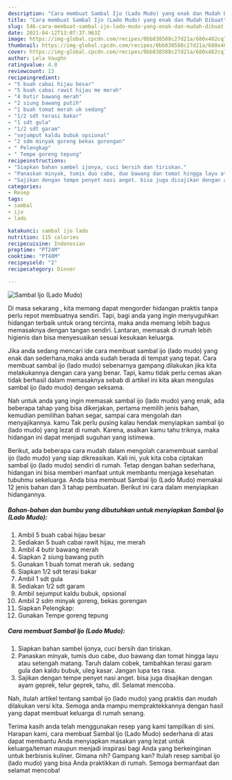 ```yaml
---
description: "Cara membuat Sambal Ijo (Lado Mudo) yang enak dan Mudah Dibuat"
title: "Cara membuat Sambal Ijo (Lado Mudo) yang enak dan Mudah Dibuat"
slug: 546-cara-membuat-sambal-ijo-lado-mudo-yang-enak-dan-mudah-dibuat
date: 2021-04-12T13:07:37.963Z
image: https://img-global.cpcdn.com/recipes/0bb838588c27d21a/680x482cq70/sambal-ijo-lado-mudo-foto-resep-utama.jpg
thumbnail: https://img-global.cpcdn.com/recipes/0bb838588c27d21a/680x482cq70/sambal-ijo-lado-mudo-foto-resep-utama.jpg
cover: https://img-global.cpcdn.com/recipes/0bb838588c27d21a/680x482cq70/sambal-ijo-lado-mudo-foto-resep-utama.jpg
author: Lela Vaughn
ratingvalue: 4.8
reviewcount: 13
recipeingredient:
- "5 buah cabai hijau besar"
- "5 buah cabai rawit hijau me merah"
- "4 butir bawang merah"
- "2 siung bawang putih"
- "1 buah tomat merah uk sedang"
- "1/2 sdt terasi bakar"
- "1 sdt gula"
- "1/2 sdt garam"
- "sejumput kaldu bubuk opsional"
- "2 sdm minyak goreng bekas gorengan"
- " Pelengkap"
- " Tempe goreng tepung"
recipeinstructions:
- "Siapkan bahan sambel ijonya, cuci bersih dan tiriskan."
- "Panaskan minyak, tumis duo cabe, duo bawang dan tomat hingga layu atau setengah matang. Taruh dalam cobek, tambahkan terasi garam gula dan kaldu bubuk, uleg kasar. Jangan lupa tes rasa."
- "Sajikan dengan tempe penyet nasi anget. bisa juga disajikan dengan ayam geprek, telur geprek, tahu, dll. Selamat mencoba."
categories:
- Resep
tags:
- sambal
- ijo
- lado

katakunci: sambal ijo lado 
nutrition: 115 calories
recipecuisine: Indonesian
preptime: "PT24M"
cooktime: "PT48M"
recipeyield: "2"
recipecategory: Dinner

---
```



![Sambal Ijo (Lado Mudo)](https://img-global.cpcdn.com/recipes/0bb838588c27d21a/680x482cq70/sambal-ijo-lado-mudo-foto-resep-utama.jpg)

Di masa  sekarang , kita memang dapat mengorder hidangan praktis tanpa perlu repot membuatnya sendiri. Tapi, bagi anda yang ingin menyuguhkan hidangan terbaik untuk orang tercinta, maka anda memang lebih bagus memasaknya dengan tangan sendiri. Lantaran, memasak di rumah lebih higienis dan bisa menyesuaikan sesuai kesukaan keluarga.

Jika anda sedang mencari ide cara membuat sambal ijo (lado mudo) yang enak dan sederhana,maka anda sudah berada di tempat yang tepat. Cara membuat sambal ijo (lado mudo)  sebenarnya gampang dilakukan jika kita melakukannya dengan cara yang benar. Tapi, kamu tidak perlu cemas akan tidak berhasil dalam memasaknya 
sebab di artikel ini kita akan mengulas sambal ijo (lado mudo) dengan seksama.  



Nah untuk anda yang ingin memasak sambal ijo (lado mudo) yang enak, ada beberapa tahap yang bisa dikerjakan, pertama memilih jenis bahan, kemudian pemilihan bahan segar, sampai cara mengolah dan menyajikannya. kamu Tak perlu pusing kalau hendak menyiapkan sambal ijo (lado mudo) yang lezat di rumah. Karena, asalkan kamu  tahu triknya, maka hidangan ini dapat menjadi suguhan yang istimewa.

Berikut, ada beberapa cara mudah dalam mengolah caramembuat sambal ijo (lado mudo) yang siap dikreasikan. Kali ini, yuk kita coba ciptakan sambal ijo (lado mudo) sendiri di rumah. Tetap dengan bahan sederhana, hidangan ini bisa memberi manfaat untuk membantu menjaga kesehatan tubuhmu sekeluarga. Anda bisa membuat Sambal Ijo (Lado Mudo) memakai 12 jenis bahan dan 3 tahap pembuatan. Berikut ini cara dalam menyiapkan hidangannya.

<!--inarticleads1-->

##### Bahan-bahan dan bumbu yang dibutuhkan untuk menyiapkan Sambal Ijo (Lado Mudo):

1. Ambil 5 buah cabai hijau besar
1. Sediakan 5 buah cabai rawit hijau, me merah
1. Ambil 4 butir bawang merah
1. Siapkan 2 siung bawang putih
1. Gunakan 1 buah tomat merah uk. sedang
1. Siapkan 1/2 sdt terasi bakar
1. Ambil 1 sdt gula
1. Sediakan 1/2 sdt garam
1. Ambil sejumput kaldu bubuk, opsional
1. Ambil 2 sdm minyak goreng, bekas gorengan
1. Siapkan  Pelengkap:
1. Gunakan  Tempe goreng tepung




<!--inarticleads2-->

##### Cara membuat Sambal Ijo (Lado Mudo):

1. Siapkan bahan sambel ijonya, cuci bersih dan tiriskan.
1. Panaskan minyak, tumis duo cabe, duo bawang dan tomat hingga layu atau setengah matang. Taruh dalam cobek, tambahkan terasi garam gula dan kaldu bubuk, uleg kasar. Jangan lupa tes rasa.
1. Sajikan dengan tempe penyet nasi anget. bisa juga disajikan dengan ayam geprek, telur geprek, tahu, dll. Selamat mencoba.




Nah, itulah artikel tentang  sambal ijo (lado mudo)  yang praktis dan mudah dilakukan versi kita. Semoga anda mampu mempraktekkannya dengan hasil yang dapat membuat keluarga di rumah senang. 

Terima kasih anda telah menggunakan resep yang kami tampilkan di sini. Harapan kami, cara membuat  Sambal Ijo (Lado Mudo) sederhana di atas dapat membantu Anda menyiapkan masakan yang lezat untuk keluarga/teman maupun menjadi inspirasi bagi Anda yang berkeinginan untuk berbisnis kuliner. Gimana nih? Gampang kan? Itulah resep sambal ijo (lado mudo) yang bisa Anda praktikkan di rumah. Semoga bermanfaat dan selamat mencoba!

